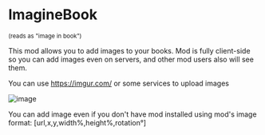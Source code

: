 # ImagineBook 
<sub>(reads as "image in book")</sub>

This mod allows you to add images to your books. Mod is fully client-side so you can add images even on servers, and other mod users also will see them.

You can use https://imgur.com/ or some services to upload images

![image](https://github.com/user-attachments/assets/d7501325-14ff-4300-aa4a-5512bf9a3559)

You can add image even if you don't have mod installed using mod's image format: [url,x,y,width%,height%,rotation°]

